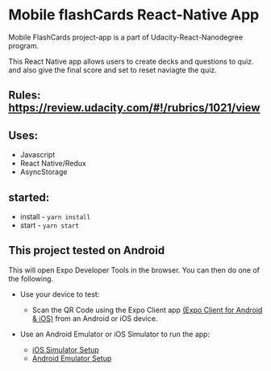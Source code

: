 # Mobile flashCards React-Native App

Mobile FlashCards project-app is a part of Udacity-React-Nanodegree program.

This React Native app allows users to create decks and questions to quiz. and also give the final score and set to reset naviagte the quiz.

## Rules: https://review.udacity.com/#!/rubrics/1021/view

## Uses:

- Javascript
- React Native/Redux
- AsyncStorage

## started:

- install - `yarn install`
- start - `yarn start`

## This project tested on Android

This will open Expo Developer Tools in the browser. You can then do one of the following.

- Use your device to test:

  - Scan the QR Code using the Expo Client app [(Expo Client for Android & iOS)](https://expo.io/tools#client) from an Android or iOS device.

- Use an Android Emulator or iOS Simulator to run the app:

  - [iOS Simulator Setup](https://docs.expo.io/versions/latest/workflow/ios-simulator/)
  - [Android Emulator Setup](https://docs.expo.io/versions/latest/workflow/android-studio-emulator/)
